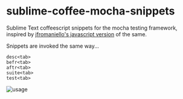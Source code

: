 sublime-coffee-mocha-snippets
=============================

Sublime Text coffeescript snippets for the mocha testing framework, inspired by [jfromaniello's javascript version](https://github.com/jfromaniello/sublime-mocha-snippets) of the same.

Snippets are invoked the same way...
```
desc<tab>
befr<tab>
aftr<tab>
suite<tab>
test<tab>
```

![usage](http://screencast-o-matic.com/embed?sc=cIX0FoVRZs&w=694&v=3)
